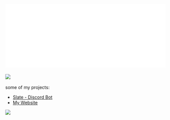 <div align="center">
  <a href="https://cubedhuang.com/">
    <img src="header.svg" width="800" height="200" alt="hi">
  </a>
</div>

<br>

<img src="https://komarev.com/ghpvc/?username=cubedhuang&color=15171a">

some of my projects:
- [Slate - Discord Bot](https://slate.dan.onl)
- [My Website](https://cubedhuang.com)

<img src="https://github-readme-stats.vercel.app/api?username=cubedhuang&hide_border=true&show_icons=true&count_private=true&theme=dark" height="180">

<!--
**cubedhuang/cubedhuang** is a ✨ _special_ ✨ repository because its `README.md` (this file) appears on your GitHub profile.

Here are some ideas to get you started:

- 🔭 I’m currently working on ...
- 🌱 I’m currently learning ...
- 👯 I’m looking to collaborate on ...
- 🤔 I’m looking for help with ...
- 💬 Ask me about ...
- 📫 How to reach me: ...
- 😄 Pronouns: ...
- ⚡ Fun fact: ...
-->
